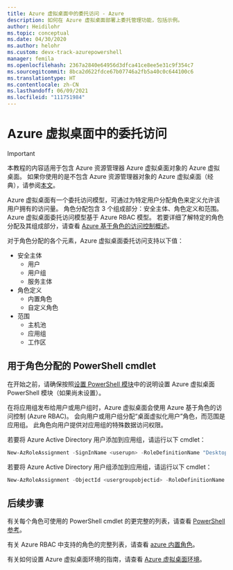 ```yaml
---
title: Azure 虚拟桌面中的委托访问 - Azure
description: 如何在 Azure 虚拟桌面部署上委托管理功能，包括示例。
author: Heidilohr
ms.topic: conceptual
ms.date: 04/30/2020
ms.author: helohr
ms.custom: devx-track-azurepowershell
manager: femila
ms.openlocfilehash: 2367a2840e64956d3dfca41ce8ee5e31c9f354c7
ms.sourcegitcommit: 8bca2d622fdce67b07746a2fb5a40c0c644100c6
ms.translationtype: HT
ms.contentlocale: zh-CN
ms.lasthandoff: 06/09/2021
ms.locfileid: "111751984"
---
```

# <a name="delegated-access-in-azure-virtual-desktop"></a>Azure 虚拟桌面中的委托访问

>[!IMPORTANT]
>本教程的内容适用于包含 Azure 资源管理器 Azure 虚拟桌面对象的 Azure 虚拟桌面。 如果你使用的是不包含 Azure 资源管理器对象的 Azure 虚拟桌面（经典），请参阅[本文](./virtual-desktop-fall-2019/delegated-access-virtual-desktop-2019.md)。

Azure 虚拟桌面有一个委托访问模型，可通过为特定用户分配角色来定义允许该用户拥有的访问量。 角色分配包含 3 个组成部分：安全主体、角色定义和范围。 Azure 虚拟桌面委托访问模型基于 Azure RBAC 模型。 若要详细了解特定的角色分配及其组成部分，请查看 [Azure 基于角色的访问控制概述](../role-based-access-control/built-in-roles.md)。

对于角色分配的各个元素，Azure 虚拟桌面委托访问支持以下值：

* 安全主体
    * 用户
    * 用户组
    * 服务主体
* 角色定义
    * 内置角色
    * 自定义角色
* 范围
    * 主机池
    * 应用组
    * 工作区

## <a name="powershell-cmdlets-for-role-assignments"></a>用于角色分配的 PowerShell cmdlet

在开始之前，请确保按照[设置 PowerShell 模块](powershell-module.md)中的说明设置 Azure 虚拟桌面 PowerShell 模块（如果尚未设置）。

在将应用组发布给用户或用户组时，Azure 虚拟桌面会使用 Azure 基于角色的访问控制 (Azure RBAC)。 会向用户或用户组分配“桌面虚拟化用户”角色，而范围是应用组。 此角色向用户提供对应用组的特殊数据访问权限。

若要将 Azure Active Directory 用户添加到应用组，请运行以下 cmdlet：

```powershell
New-AzRoleAssignment -SignInName <userupn> -RoleDefinitionName "Desktop Virtualization User" -ResourceName <appgroupname> -ResourceGroupName <resourcegroupname> -ResourceType 'Microsoft.DesktopVirtualization/applicationGroups'
```

若要将 Azure Active Directory 用户组添加到应用组，请运行以下 cmdlet：

```powershell
New-AzRoleAssignment -ObjectId <usergroupobjectid> -RoleDefinitionName "Desktop Virtualization User" -ResourceName <appgroupname> -ResourceGroupName <resourcegroupname> -ResourceType 'Microsoft.DesktopVirtualization/applicationGroups'
```

## <a name="next-steps"></a>后续步骤

有关每个角色可使用的 PowerShell cmdlet 的更完整的列表，请查看 [PowerShell 参考](/powershell/windows-virtual-desktop/overview)。

有关 Azure RBAC 中支持的角色的完整列表，请查看 [azure 内置角色](../role-based-access-control/built-in-roles.md)。

有关如何设置 Azure 虚拟桌面环境的指南，请查看 [Azure 虚拟桌面环境](environment-setup.md)。

